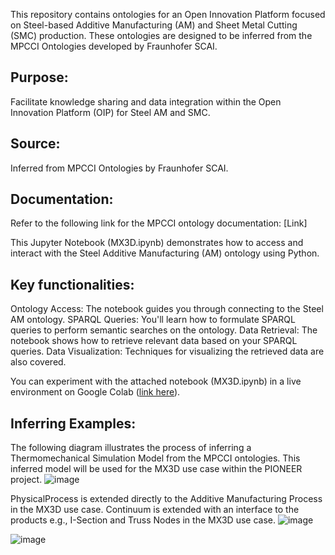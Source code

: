 This repository contains ontologies for an Open Innovation Platform focused on Steel-based Additive Manufacturing (AM) and Sheet Metal Cutting (SMC) production. These ontologies are designed to be inferred from the MPCCI Ontologies developed by Fraunhofer SCAI.

## Purpose: 
Facilitate knowledge sharing and data integration within the Open Innovation Platform (OIP) for Steel AM and SMC.

## Source: 
Inferred from MPCCI Ontologies by Fraunhofer SCAI.

## Documentation: 
Refer to the following link for the MPCCI ontology documentation: [Link]

This Jupyter Notebook (MX3D.ipynb) demonstrates how to access and interact with the Steel Additive Manufacturing (AM) ontology using Python.

## Key functionalities:

Ontology Access: The notebook guides you through connecting to the Steel AM ontology.
SPARQL Queries: You'll learn how to formulate SPARQL queries to perform semantic searches on the ontology.
Data Retrieval: The notebook shows how to retrieve relevant data based on your SPARQL queries.
Data Visualization: Techniques for visualizing the retrieved data are also covered.

You can experiment with the attached notebook (MX3D.ipynb) in a live environment on Google Colab ([link here](https://colab.research.google.com/drive/1eqG2AVu0r5KJivyZxPeOxzbt65Zllxdp#scrollTo=IMemo6g-P63M)).

## Inferring Examples:

The following diagram illustrates the process of inferring a Thermomechanical Simulation Model from the MPCCI ontologies. This inferred model will be used for the MX3D use case within the PIONEER project.
![image](https://github.com/ahmad-delforouzi/OntoPio/assets/81425722/ea91138c-f749-46a6-a08a-1237324d0c4f)
 
PhysicalProcess is extended directly to the Additive Manufacturing Process in the MX3D use case.
Continuum is extended with an interface to the products e.g., I-Section and Truss Nodes in the MX3D use case.
![image](https://github.com/ahmad-delforouzi/OntoPio/assets/81425722/c78ba2f0-2a68-4ee3-a46e-3e5ff91f08ce)

![image](https://github.com/ahmad-delforouzi/OntoPio/assets/81425722/c9857ac4-ef2b-4fe9-9418-10667926f80d)


